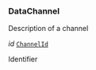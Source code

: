

### DataChannel  


Description of a channel

  
<article>

*id* [`ChannelId`](/docs/channelid--page#channelid) 

Identifier

</article>

